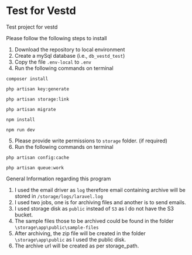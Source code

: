 # Test for Vestd
Test project for vestd

Please follow the following steps to install
1. Download the repository to local environment
2. Create a mySql database (i.e., `db_vestd_test`)
3. Copy the file `.env-local` to `.env`
4. Run the following commands on terminal  

```
composer install
```
```
php artisan key:generate
```
```
php artisan storage:link
```
```
php artisan migrate  
```
```
npm install  
```
```
npm run dev  
```
 
5. Please provide write permissions to `storage` folder. (if required)
6. Run the following commands on terminal  
```
php artisan config:cache  
```
```
php artisan queue:work  
```  
    
General Information regarding this program  

1. I used the email driver as `log` therefore email containing archive will be stored in `/storage/logs/laravel.log`
2. I used two jobs, one is for archiving files and another is to send emails.
3. I used storage disk as `public` instead of `S3` as I do not have the S3 bucket.
4. The sample files those to be archived could be found in the folder `\storage\app\public\sample-files`
5. After archiving, the zip file will be created in the folder `\storage\app\public` as I used the public disk.
6. The archive url will be created as per storage_path.


